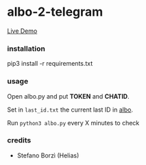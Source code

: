 # albo-2-telegram

[Live Demo](https://t.me/albo_unict)

### installation

pip3 install -r requirements.txt

### usage

Open albo.py and put **TOKEN** and **CHATID**.

Set in `last_id.txt` the current last ID in [albo](https://ws1.unict.it/albo/).

Run `python3 albo.py` every X minutes to check

### credits

- Stefano Borzì (Helias)
